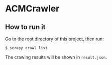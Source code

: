 # ACMCrawler

## How to run it
Go to the root directory of this project, then run:
```
$ scrapy crawl list
```

The crawing results will be shown in `result.json`.
